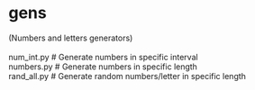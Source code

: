# gens<br />
(Numbers and letters generators)<br /><br />
num_int.py  # Generate numbers in specific interval<br />
numbers.py  # Generate numbers in specific length<br />
rand_all.py # Generate random numbers/letter in specific length
